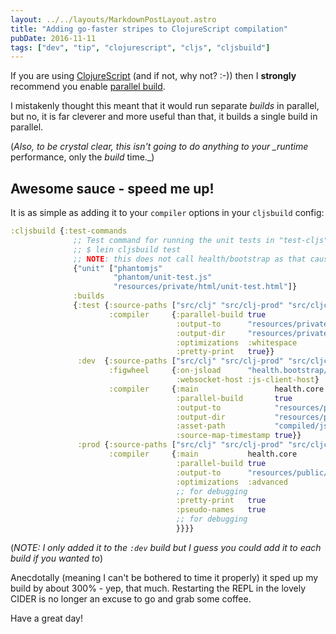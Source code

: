 ```yaml
---
layout: ../../layouts/MarkdownPostLayout.astro
title: "Adding go-faster stripes to ClojureScript compilation"
pubDate: 2016-11-11
tags: ["dev", "tip", "clojurescript", "cljs", "cljsbuild"]
---
```


If you are using [ClojureScript](https://github.com/clojure/clojurescript) (and if not, why not? :-)) then I **strongly** recommend you enable [parallel build](https://github.com/clojure/clojurescript/wiki/Compiler-Options#parallel-build).

I mistakenly thought this meant that it would run separate _builds_ in parallel, but no, it is far cleverer and more useful than that, it builds a single build in parallel.

(_Also, to be crystal clear, this isn't going to do anything to your \_runtime_ performance, only the _build_ time.\_)

## Awesome sauce - speed me up!

It is as simple as adding it to your `compiler` options in your `cljsbuild` config:

```clojure
:cljsbuild {:test-commands
              ;; Test command for running the unit tests in "test-cljs" (see below).
              ;; $ lein cljsbuild test
              ;; NOTE: this does not call health/bootstrap as that causes errors, hence cljs-dev and cljs-prod
              {"unit" ["phantomjs"
                       "phantom/unit-test.js"
                       "resources/private/html/unit-test.html"]}
              :builds
              {:test {:source-paths ["src/clj" "src/clj-prod" "src/cljc" "src/cljs" "src/cljs-prod"]
                      :compiler     {:parallel-build true
                                     :output-to      "resources/private/js/unit-test.js"
                                     :output-dir     "resources/private/js/out"
                                     :optimizations  :whitespace
                                     :pretty-print   true}}
               :dev  {:source-paths ["src/clj" "src/clj-prod" "src/cljc" "src/cljs" "src/cljs-prod"]
                      :figwheel     {:on-jsload      "health.bootstrap/run-render"
                                     :websocket-host :js-client-host}
                      :compiler     {:main                 health.core
                                     :parallel-build       true
                                     :output-to            "resources/public/compiled/js/app.js"
                                     :output-dir           "resources/public/compiled/js/out"
                                     :asset-path           "compiled/js/out"
                                     :source-map-timestamp true}}
               :prod {:source-paths ["src/clj" "src/clj-prod" "src/cljc" "src/cljs" "src/cljs-prod"]
                      :compiler     {:main           health.core
                                     :parallel-build true
                                     :output-to      "resources/public/compiled/js/app.js"
                                     :optimizations  :advanced
                                     ;; for debugging
                                     :pretty-print   true
                                     :pseudo-names   true
                                     ;; for debugging
                                     }}}}
```

(_NOTE: I only added it to the `:dev` build but I guess you could add it to each build if you wanted to_)

Anecdotally (meaning I can't be bothered to time it properly) it sped up my build by about 300% - yep, that much. Restarting the REPL in the lovely CIDER is no longer an excuse to go and grab some coffee.

Have a great day!
